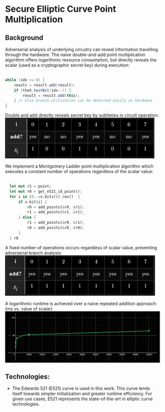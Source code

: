 # Secure Elliptic Curve Point Multiplication

## Background

Adverserial analysis of underlying circuitry can reveal information travelling through the hardware. The naive double-and-add point multiplication algorithm offers logarithmic resource consumption, but directly reveals the scalar (used as a cryptographic secret key) during execution: 

```java

while (idx >= 0) {
    result = result.add(result);
    if (theS.testBit(idx--)) {
        result = result.add(this);
    } // else branch utilization can be detected easily in hardware
}
```
Double and add directly reveals secret key by subtleties in circuit operation:
![Double and add binary](./img/doubleaddbinary.jpg)


We implement a Montgomery Ladder point multiplication algorithm which executes a constant number of operations regardless of the scalar value:

```rust

  let mut r1 = point;
  let mut r0 = get_e521_id_point();
  for i in (0..=s.bits()).rev()  {
      if s.bit(i) {
          r0 = add_points(&r0, &r1);
          r1 = add_points(&r1, &r1);
      } else { 
          r1 = add_points(&r0, &r1);
          r0 = add_points(&r0, &r0);
      }
  } r0
```
A fixed number of operations occurs regardless of scalar value, preventing adverserial branch analysis:
![Montgomery binary](./img/montgomerybinary.jpg)

A logarithmic runtime is achieved over a naive repeated addition approach: (ms vs. value of scalar)
![Montgomery binary](./img/montgomeryruntime.jpg)

## Technologies:
* The Edwards 521 (E521) curve is used in this work. This curve lends itself towards simpler initialization and greater runtime efficiency. For given use cases, E521 represents the state-of-the-art in elliptic curve technologies. 

